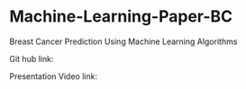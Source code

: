 # Machine-Learning-Paper-BC
Breast Cancer Prediction Using Machine Learning Algorithms 

Git hub link:

Presentation Video link:
